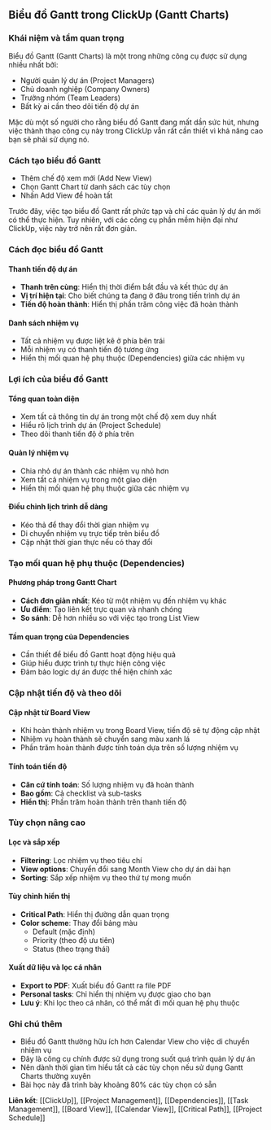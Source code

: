 ## Biểu đồ Gantt trong ClickUp (Gantt Charts)

### Khái niệm và tầm quan trọng

Biểu đồ Gantt (Gantt Charts) là một trong những công cụ được sử dụng nhiều nhất bởi:

- Người quản lý dự án (Project Managers)
- Chủ doanh nghiệp (Company Owners)
- Trưởng nhóm (Team Leaders)
- Bất kỳ ai cần theo dõi tiến độ dự án

Mặc dù một số người cho rằng biểu đồ Gantt đang mất dần sức hút, nhưng việc thành thạo công cụ này trong ClickUp vẫn rất cần thiết vì khả năng cao bạn sẽ phải sử dụng nó.

### Cách tạo biểu đồ Gantt

- Thêm chế độ xem mới (Add New View)
- Chọn Gantt Chart từ danh sách các tùy chọn
- Nhấn Add View để hoàn tất

Trước đây, việc tạo biểu đồ Gantt rất phức tạp và chỉ các quản lý dự án mới có thể thực hiện. Tuy nhiên, với các công cụ phần mềm hiện đại như ClickUp, việc này trở nên rất đơn giản.

### Cách đọc biểu đồ Gantt

#### Thanh tiến độ dự án

- **Thanh trên cùng**: Hiển thị thời điểm bắt đầu và kết thúc dự án
- **Vị trí hiện tại**: Cho biết chúng ta đang ở đâu trong tiến trình dự án
- **Tiến độ hoàn thành**: Hiển thị phần trăm công việc đã hoàn thành


#### Danh sách nhiệm vụ

- Tất cả nhiệm vụ được liệt kê ở phía bên trái
- Mỗi nhiệm vụ có thanh tiến độ tương ứng
- Hiển thị mối quan hệ phụ thuộc (Dependencies) giữa các nhiệm vụ


### Lợi ích của biểu đồ Gantt

#### Tổng quan toàn diện

- Xem tất cả thông tin dự án trong một chế độ xem duy nhất
- Hiểu rõ lịch trình dự án (Project Schedule)
- Theo dõi thanh tiến độ ở phía trên


#### Quản lý nhiệm vụ

- Chia nhỏ dự án thành các nhiệm vụ nhỏ hơn
- Xem tất cả nhiệm vụ trong một giao diện
- Hiển thị mối quan hệ phụ thuộc giữa các nhiệm vụ


#### Điều chỉnh lịch trình dễ dàng

- Kéo thả để thay đổi thời gian nhiệm vụ
- Di chuyển nhiệm vụ trực tiếp trên biểu đồ
- Cập nhật thời gian thực nếu có thay đổi


### Tạo mối quan hệ phụ thuộc (Dependencies)

#### Phương pháp trong Gantt Chart

- **Cách đơn giản nhất**: Kéo từ một nhiệm vụ đến nhiệm vụ khác
- **Ưu điểm**: Tạo liên kết trực quan và nhanh chóng
- **So sánh**: Dễ hơn nhiều so với việc tạo trong List View


#### Tầm quan trọng của Dependencies

- Cần thiết để biểu đồ Gantt hoạt động hiệu quả
- Giúp hiểu được trình tự thực hiện công việc
- Đảm bảo logic dự án được thể hiện chính xác


### Cập nhật tiến độ và theo dõi

#### Cập nhật từ Board View

- Khi hoàn thành nhiệm vụ trong Board View, tiến độ sẽ tự động cập nhật
- Nhiệm vụ hoàn thành sẽ chuyển sang màu xanh lá
- Phần trăm hoàn thành được tính toán dựa trên số lượng nhiệm vụ


#### Tính toán tiến độ

- **Căn cứ tính toán**: Số lượng nhiệm vụ đã hoàn thành
- **Bao gồm**: Cả checklist và sub-tasks
- **Hiển thị**: Phần trăm hoàn thành trên thanh tiến độ


### Tùy chọn nâng cao

#### Lọc và sắp xếp

- **Filtering**: Lọc nhiệm vụ theo tiêu chí
- **View options**: Chuyển đổi sang Month View cho dự án dài hạn
- **Sorting**: Sắp xếp nhiệm vụ theo thứ tự mong muốn


#### Tùy chỉnh hiển thị

- **Critical Path**: Hiển thị đường dẫn quan trọng
- **Color scheme**: Thay đổi bảng màu
    - Default (mặc định)
    - Priority (theo độ ưu tiên)
    - Status (theo trạng thái)


#### Xuất dữ liệu và lọc cá nhân

- **Export to PDF**: Xuất biểu đồ Gantt ra file PDF
- **Personal tasks**: Chỉ hiển thị nhiệm vụ được giao cho bạn
- **Lưu ý**: Khi lọc theo cá nhân, có thể mất đi mối quan hệ phụ thuộc


### Ghi chú thêm

- Biểu đồ Gantt thường hữu ích hơn Calendar View cho việc di chuyển nhiệm vụ
- Đây là công cụ chính được sử dụng trong suốt quá trình quản lý dự án
- Nên dành thời gian tìm hiểu tất cả các tùy chọn nếu sử dụng Gantt Charts thường xuyên
- Bài học này đã trình bày khoảng 80% các tùy chọn có sẵn

**Liên kết**: [[ClickUp]], [[Project Management]], [[Dependencies]], [[Task Management]], [[Board View]], [[Calendar View]], [[Critical Path]], [[Project Schedule]]

